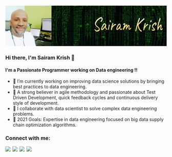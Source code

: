 [![Header](./images/profile-header-banner.jpg)][website]

### Hi there, I'm Sairam Krish 👋

#### I'm a Passionate Programmer working on Data engineering !!

- 🌱  I’m currently working on improving data science solutions by bringing best practices to data engineering.
- 🌱  A strong believer in agile methodology and passionate about Test Driven Development, quick feedback cycles and continuous delivery style of development.
- 👯  I collaborate with data scientist to solve complex data engineering problems.
- 🥅  2021 Goals: Expertise in data engineering focused on big data supply chain optimization algorithms.

### Connect with me:

[<img align="left" width="22px" src="https://cdn.jsdelivr.net/npm/simple-icons@v3/icons/medium.svg" />][medium]
[<img align="left" width="22px" src="https://cdn.jsdelivr.net/npm/simple-icons@v3/icons/twitter.svg" />][twitter]
[<img align="left" width="22px" src="https://cdn.jsdelivr.net/npm/simple-icons@v3/icons/linkedin.svg" />][linkedin]
[<img align="left" width="22px" src="https://cdn.jsdelivr.net/npm/simple-icons@v3/icons/stackoverflow.svg" />][stackoverflow]

<br/>

<!-- 
### Core skills

- 🖥️. Languages -- ⭐ Python ⭐ Java ⭐ Javascript
- 💪  Strengths -- ⭐ Distributed Data ⭐ ETL ⭐ Big Data ⭐ Apache Airflow ⭐ Apache Spark ⭐ RDBMS ⭐ DevOps 
-->


[medium]: http://sairamkrish.medium.com
[website]: http://sairamkrish.medium.com
[twitter]: https://twitter.com/haisairam
[stackoverflow]: https://stackoverflow.com/users/1294667/sairam-krish
[linkedin]: https://www.linkedin.com/in/sairamkrish
